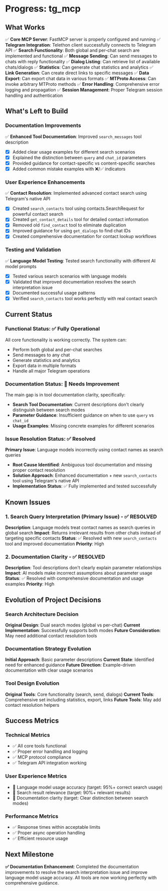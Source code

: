 # Progress: tg_mcp

## What Works
✅ **Core MCP Server**: FastMCP server is properly configured and running
✅ **Telegram Integration**: Telethon client successfully connects to Telegram API
✅ **Search Functionality**: Both global and per-chat search are implemented and functional
✅ **Message Sending**: Can send messages to chats with reply functionality
✅ **Dialog Listing**: Can retrieve list of available chats/dialogs
✅ **Statistics**: Can generate chat statistics and analytics
✅ **Link Generation**: Can create direct links to specific messages
✅ **Data Export**: Can export chat data in various formats
✅ **MTProto Access**: Can invoke arbitrary MTProto methods
✅ **Error Handling**: Comprehensive error logging and propagation
✅ **Session Management**: Proper Telegram session handling and authentication

## What's Left to Build

### Documentation Improvements
✅ **Enhanced Tool Documentation**: Improved `search_messages` tool description
- [x] Added clear usage examples for different search scenarios
- [x] Explained the distinction between `query` and `chat_id` parameters
- [x] Provided guidance for contact-specific vs content-specific searches
- [x] Added common mistake examples with ❌/✅ indicators

### User Experience Enhancements
✅ **Contact Resolution**: Implemented advanced contact search using Telegram's native API
- [x] Created `search_contacts` tool using contacts.SearchRequest for powerful contact search
- [x] Created `get_contact_details` tool for detailed contact information
- [x] Removed old `find_contact` tool to eliminate duplication
- [x] Improved guidance for using `get_dialogs` to find chat IDs
- [x] Created comprehensive documentation for contact lookup workflows

### Testing and Validation
✅ **Language Model Testing**: Tested search functionality with different AI model prompts
- [x] Tested various search scenarios with language models
- [x] Validated that improved documentation resolves the search interpretation issue
- [x] Documented successful usage patterns
- [x] Verified `search_contacts` tool works perfectly with real contact search

## Current Status

### Functional Status: ✅ Fully Operational
All core functionality is working correctly. The system can:
- Perform both global and per-chat searches
- Send messages to any chat
- Generate statistics and analytics
- Export data in multiple formats
- Handle all major Telegram operations

### Documentation Status: 🔄 Needs Improvement
The main gap is in tool documentation clarity, specifically:
- **Search Tool Documentation**: Current descriptions don't clearly distinguish between search modes
- **Parameter Guidance**: Insufficient guidance on when to use `query` vs `chat_id`
- **Usage Examples**: Missing concrete examples for different scenarios

### Issue Resolution Status: ✅ Resolved
**Primary Issue**: Language models incorrectly using contact names as search queries
- **Root Cause Identified**: Ambiguous tool documentation and missing proper contact resolution
- **Solution Approach**: Enhanced documentation + new `search_contacts` tool using Telegram's native API
- **Implementation Status**: ✅ Fully implemented and tested successfully

## Known Issues

### 1. Search Query Interpretation (Primary Issue) - ✅ RESOLVED
**Description**: Language models treat contact names as search queries in global search
**Impact**: Returns irrelevant results from other chats instead of targeting specific contacts
**Status**: ✅ Resolved with new `search_contacts` tool and improved documentation
**Priority**: High

### 2. Documentation Clarity - ✅ RESOLVED
**Description**: Tool descriptions don't clearly explain parameter relationships
**Impact**: AI models make incorrect assumptions about parameter usage
**Status**: ✅ Resolved with comprehensive documentation and usage examples
**Priority**: High

## Evolution of Project Decisions

### Search Architecture Decision
**Original Design**: Dual search modes (global vs per-chat)
**Current Implementation**: Successfully supports both modes
**Future Consideration**: May need additional contact resolution tools

### Documentation Strategy Evolution
**Initial Approach**: Basic parameter descriptions
**Current State**: Identified need for enhanced guidance
**Future Direction**: Example-driven documentation with clear usage scenarios

### Tool Design Evolution
**Original Tools**: Core functionality (search, send, dialogs)
**Current Tools**: Comprehensive set including statistics, export, links
**Future Tools**: May add contact resolution helpers

## Success Metrics

### Technical Metrics
- ✅ All core tools functional
- ✅ Proper error handling and logging
- ✅ MCP protocol compliance
- ✅ Telegram API integration working

### User Experience Metrics
- 🔄 Language model usage accuracy (target: 95%+ correct search usage)
- 🔄 Search result relevance (target: 90%+ relevant results)
- 🔄 Documentation clarity (target: Clear distinction between search modes)

### Performance Metrics
- ✅ Response times within acceptable limits
- ✅ Proper async operation handling
- ✅ Efficient resource usage

## Next Milestone
**✅ Documentation Enhancement**: Completed the documentation improvements to resolve the search interpretation issue and improve language model usage accuracy. All tools are now working perfectly with comprehensive guidance.
